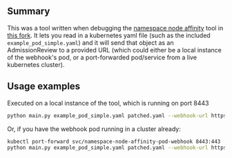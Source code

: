 ## Summary

This was a tool written when debugging the [namespace node affinity](https://github.com/idgenchev/namespace-node-affinity) tool in [this fork](https://github.com/ca-scribner/namespace-node-affinity).  It lets you read in a kubernetes yaml file (such as the included `example_pod_simple.yaml`) and it will send that object as an AdmissionReview to a provided URL (which could either be a local instance of the webhook's pod, or a port-forwarded pod/service from a live kubernetes cluster).  

## Usage examples

Executed on a local instance of the tool, which is running on port 8443

```bash
python main.py example_pod_simple.yaml patched.yaml --webhook-url https://localhost:8443/mutate 
```

Or, if you have the webhook pod running in a cluster already: 
```bash
kubectl port-forward svc/namespace-node-affinity-pod-webhook 8443:443
python main.py example_pod_simple.yaml patched.yaml --webhook-url https://localhost:8443/mutate 
```
